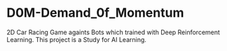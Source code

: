 # D0M-Demand_0f_Momentum
2D Car Racing Game againts Bots which trained with Deep Reinforcement Learning.
This project is a Study for AI Learning.
